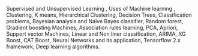 Supervised and Unsupervised Learning , Uses of Machine learning , Clustering, K means, Hierarchical Clustering, Decision Trees, Classification problems, Bayesian analysis and Naïve Bayes classifier, Random forest, Gradient boosting Machines, Association rules learning, PCA, Apriori, Support vector Machines, Linear and Non liner classification, ARIMA, XG Boost, CAT Boost, Neural Networks and its application, Tensorflow 2.x framework, Deep learning algorithms. 
